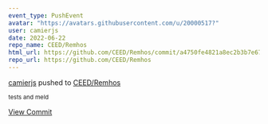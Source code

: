 ```yaml
---
event_type: PushEvent
avatar: "https://avatars.githubusercontent.com/u/20000517?"
user: camierjs
date: 2022-06-22
repo_name: CEED/Remhos
html_url: https://github.com/CEED/Remhos/commit/a4750fe4821a8ec2b3b7e674951a6f0095cb7719
repo_url: https://github.com/CEED/Remhos
---
```


<a href='https://github.com/camierjs' target='_blank'>camierjs</a> pushed to <a href='https://github.com/CEED/Remhos' target='_blank'>CEED/Remhos</a>

<small>tests and meld</small>

<a href='https://github.com/CEED/Remhos/commit/a4750fe4821a8ec2b3b7e674951a6f0095cb7719' target='_blank'>View Commit</a>